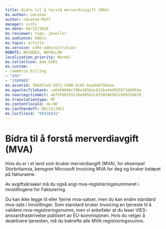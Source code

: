 ```yaml
---
title: Bidra til å forstå merverdiavgift (MVA)
ms.author: cmcatee
author: cmcatee-MSFT
manager: scotv
ms.date: 04/21/2020
ms.reviewer: tugu, jmueller
ms.audience: Admin
ms.topic: article
ms.service: o365-administration
ROBOTS: NOINDEX, NOFOLLOW
localization_priority: Normal
ms.collection: Adm_O365
ms.custom:
- commerce_billing
- "435"
- "1500005"
ms.assetid: 3bb6fce9-2072-4380-9c05-6aad40792eea
ms.openlocfilehash: ca6499046cf96e305bac812ba4445b5b7168954a
ms.sourcegitcommit: ab75f66355116e995b3cb5505465b31989339e28
ms.translationtype: MT
ms.contentlocale: nb-NO
ms.lasthandoff: 08/13/2021
ms.locfileid: "58316531"
---
```

# <a name="help-understanding-value-added-tax-vat"></a>Bidra til å forstå merverdiavgift (MVA)

Hvis du er i et land som bruker merverdiavgift (MVA), for eksempel Storbritannia, beregner Microsoft Invoicing MVA for deg og bruker beløpet på fakturaene.
  
Av avgiftsårsaker må du også angi mva-registreringsnummeret i innstillingene for Fakturering.
  
Du kan ikke legge til eller fjerne mva-satser, men du kan endre standard mva-sats i Innstillinger. Som standard bruker Invoicing en tjeneste til å validere [](https://go.microsoft.com/fwlink/?LinkID=841741) mva-registreringsnumre, men vi anbefaler at du leser VIES-ansvarsfraskrivelse publisert av EU-kommisjonen. Hvis du velger å deaktivere tjenesten, må du bekrefte alle MVA-registreringsnumre.